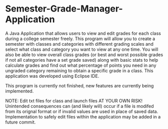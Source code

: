 # Semester-Grade-Manager-Application
   A Java Application that allows users to view and edit grades for each class during a college semester freely. This program will allow you to create a semester with classes and categories with different grading scales and select what class and category you want to view at any one time. You will also be able to view overall class grades (or best and worst possible grades if not all categories have a set grade saved) along with basic stats to help calculate grades and find out what percentage of points you need in any ungraded category remaining to obtain a specific grade in a class. This application was developed using Eclipse IDE.

This program is currently not finished, new features are currently being implemented.

NOTE: Edit txt files for class and launch files AT YOUR OWN RISK! Unintended consequences can (and likely will) occur if a file is modifed from its orignal format or if invalid values are used in place of saved data. Implementation to safely edit files within the application may be added in a future commit.
